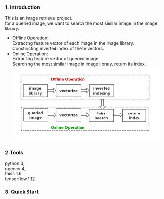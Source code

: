 ### 1. Introduction
This is an image retrieval project.  
for a queried image, we want to search the most similar image in the image library.
+ Offline Operation:  
Extracting feature vector of each image in the image library.  
Constructing inverted index of these vectors.
+ Online Operation:  
Extracting feature vector of queried image.  
Searching the most similar image in image library, return its index.  
![Alt](tools/pics/flowchart.png)
### 2.Tools  
python 3,   
opencv 4,   
faiss 1.6    
tensorflow 1.12

### 3. Quick Start
```

```
 